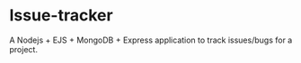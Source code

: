# Issue-tracker


A Nodejs + EJS + MongoDB + Express application to track issues/bugs for a project.


